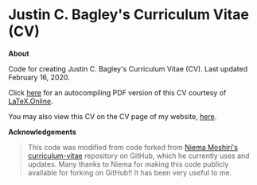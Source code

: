 # Justin C. Bagley's Curriculum Vitae (CV)

**About**

Code for creating Justin C. Bagley's Curriculum Vitae (CV). Last updated February 16, 2020.

Click [here](https://latexonline.cc/compile?git=https://github.com/justincbagley/curriculum-vitae&target=Bagley_CV_nmstyle_Feb16_final.tex&command=pdflatex) for an autocompiling PDF version of this CV courtesy of <a href="https://latexonline.cc">LaTeX.Online</a>. 

You may also view this CV on the CV page of my website, [here](https://justinbagley.org/pages/cv.html).

**Acknowledgements**

> This code was modified from code forked from <a href="https://niema.net">Niema Moshiri's</a> <a href="https://github.com/niemasd/curriculum-vitae">curriculum-vitae</a> repository on GitHub, which he currently uses and updates. Many thanks to Niema for making this code publicly available for forking on GitHub!! It has been very useful to me.
